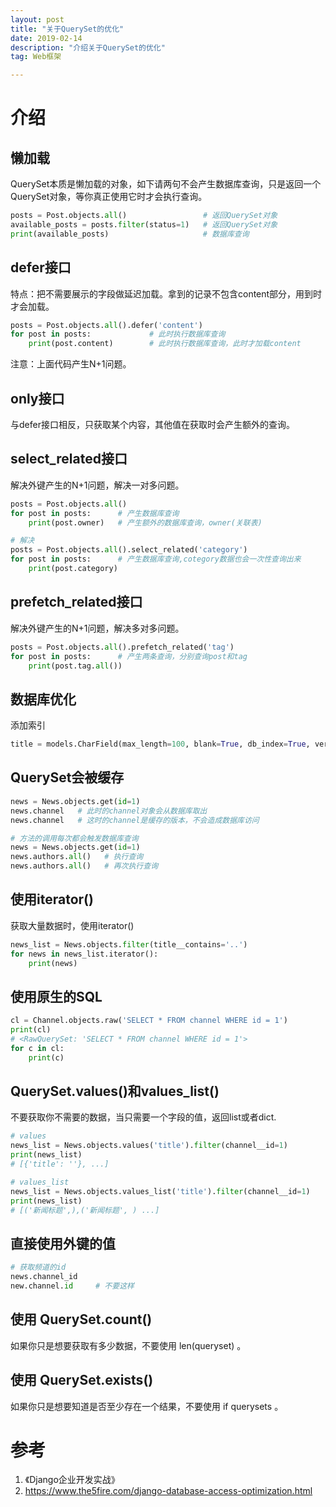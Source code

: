 ```yaml
---
layout: post
title: "关于QuerySet的优化"
date: 2019-02-14
description: "介绍关于QuerySet的优化"
tag: Web框架

---
```



# 介绍

## 懒加载
QuerySet本质是懒加载的对象，如下请两句不会产生数据库查询，只是返回一个QuerySet对象，等你真正使用它时才会执行查询。
```python
posts = Post.objects.all()                 # 返回QuerySet对象
available_posts = posts.filter(status=1)   # 返回QuerySet对象
print(available_posts)                     # 数据库查询
```


## defer接口
特点：把不需要展示的字段做延迟加载。拿到的记录不包含content部分，用到时才会加载。
```python
posts = Post.objects.all().defer('content')
for post in posts:             # 此时执行数据库查询 
	print(post.content)        # 此时执行数据库查询，此时才加载content
```
注意：上面代码产生N+1问题。


## only接口
与defer接口相反，只获取某个内容，其他值在获取时会产生额外的查询。


## select_related接口
解决外键产生的N+1问题，解决一对多问题。
```python
posts = Post.objects.all()
for post in posts:      # 产生数据库查询
	print(post.owner)   # 产生额外的数据库查询，owner(关联表)

# 解决
posts = Post.objects.all().select_related('category')
for post in posts:      # 产生数据库查询,cotegory数据也会一次性查询出来
	print(post.category)
```


## prefetch_related接口
解决外键产生的N+1问题，解决多对多问题。
```python
posts = Post.objects.all().prefetch_related('tag')
for post in posts:      # 产生两条查询，分别查询post和tag
	print(post.tag.all())
```


## 数据库优化
添加索引
```python
title = models.CharField(max_length=100, blank=True, db_index=True, verbose_name=u'标题')
```

## QuerySet会被缓存
```python
news = News.objects.get(id=1)
news.channel   # 此时的channel对象会从数据库取出
news.channel   # 这时的channel是缓存的版本，不会造成数据库访问

# 方法的调用每次都会触发数据库查询
news = News.objects.get(id=1)
news.authors.all()   # 执行查询
news.authors.all()   # 再次执行查询
```


## 使用iterator()
获取大量数据时，使用iterator()
```python
news_list = News.objects.filter(title__contains='..')
for news in news_list.iterator():
    print(news)
```

## 使用原生的SQL
```python
cl = Channel.objects.raw('SELECT * FROM channel WHERE id = 1')
print(cl)
# <RawQuerySet: 'SELECT * FROM channel WHERE id = 1'>
for c in cl:
    print(c)
```

## QuerySet.values()和values_list()
不要获取你不需要的数据，当只需要一个字段的值，返回list或者dict.
```python
# values
news_list = News.objects.values('title').filter(channel__id=1)
print(news_list)
# [{'title': ''}, ...]

# values_list
news_list = News.objects.values_list('title').filter(channel__id=1)
print(news_list)
# [('新闻标题',),('新闻标题', ) ...]
```


## 直接使用外键的值
```python
# 获取频道的id
news.channel_id
new.channel.id     # 不要这样
```


## 使用 QuerySet.count()
如果你只是想要获取有多少数据，不要使用 len(queryset) 。

## 使用 QuerySet.exists()
如果你只是想要知道是否至少存在一个结果，不要使用 if querysets 。


# 参考
1. 《Django企业开发实战》
2. https://www.the5fire.com/django-database-access-optimization.html
